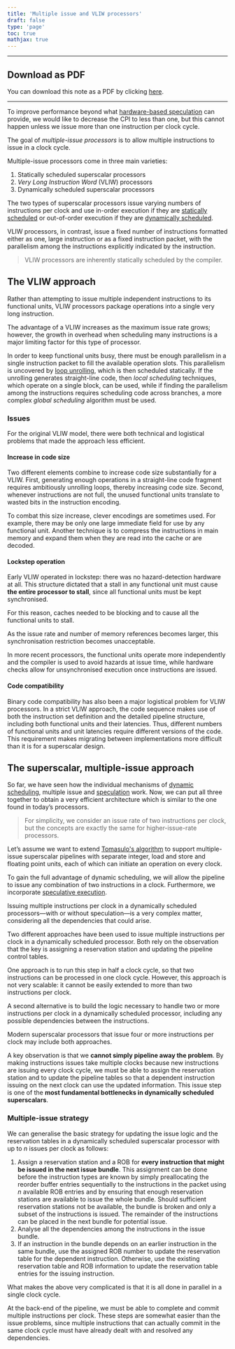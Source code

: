 ```yaml
---
title: 'Multiple issue and VLIW processors'
draft: false
type: 'page'
toc: true
mathjax: true
---
```


---

## Download as PDF

You can download this note as a PDF by clicking [here](multiple-issue-vliw.pdf).

---

To improve performance beyond what [hardware-based speculation](../aca24-hw-speculation) can provide, we would like to decrease the CPI to less than one, but this cannot happen unless we issue more than one instruction per clock cycle.

The goal of *multiple-issue processors* is to allow multiple instructions to issue in a clock cycle.

Multiple-issue processors come in three main varieties:

1. Statically scheduled superscalar processors
2. *Very Long Instruction Word* (VLIW) processors
3. Dynamically scheduled superscalar processors

The two types of superscalar processors issue varying numbers of instructions per clock and use in-order execution if they are [statically scheduled](../aca24-static-scheduling) or out-of-order execution if they are [dynamically scheduled](../aca24-dynamic-scheduling).

VLIW processors, in contrast, issue a fixed number of instructions formatted either as one, large instruction or as a fixed instruction packet, with the parallelism among the instructions explicitly indicated by the instruction.

> VLIW processors are inherently statically scheduled by the compiler.

## The VLIW approach

Rather than attempting to issue multiple independent instructions to its functional units, VLIW processors package operations into a single very long instruction.

The advantage of a VLIW increases as the maximum issue rate grows; however, the growth in overhead when scheduling many instructions is a major limiting factor for this type of processor.

In order to keep functional units busy, there must be enough parallelism in a single instruction packet to fill the available operation slots. This parallelism is uncovered by [loop unrolling](../aca24-ilp#loop-unrolling-exposing-ilp), which is then scheduled statically. If the unrolling generates straight-line code, then *local scheduling* techniques, which operate on a single block, can be used, while if finding the parallelism among the instructions requires scheduling code across branches, a more complex *global scheduling* algorithm must be used.

### Issues

For the original VLIW model, there were both technical and logistical problems that made the approach less efficient.

#### Increase in code size

Two different elements combine to increase code size substantially for a VLIW. First, generating enough operations in a straight-line code fragment requires ambitiously unrolling loops, thereby increasing code size. Second, whenever instructions are not full, the unused functional units translate to wasted bits in the instruction encoding.

To combat this size increase, clever encodings are sometimes used. For example, there may be only one large immediate field for use by any functional unit. Another technique is to compress the instructions in main memory and expand them when they are read into the cache or are decoded.

#### Lockstep operation

Early VLIW operated in lockstep: there was no hazard-detection hardware at all. This structure dictated that a stall in any functional unit must cause **the entire processor to stall**, since all functional units must be kept synchronised.

For this reason, caches needed to be blocking and to cause all the functional units to stall.

As the issue rate and number of memory references becomes larger, this synchronisation restriction becomes unacceptable.

In more recent processors, the functional units operate more independently and the compiler is used to avoid hazards at issue time, while hardware checks allow for unsynchronised execution once instructions are issued.

#### Code compatibility

Binary code compatibility has also been a major logistical problem for VLIW processors. In a strict VLIW approach, the code sequence makes use of both the instruction set definition and the detailed pipeline structure, including both functional units and their latencies. Thus, different numbers of functional units and unit latencies require different versions of the code. This requirement makes migrating between implementations more difficult than it is for a superscalar design.

## The superscalar, multiple-issue approach

So far, we have seen how the individual mechanisms of [dynamic scheduling](../aca24-dynamic-scheduling), multiple issue and [speculation](../aca24-hw-speculation) work. Now, we can put all three together to obtain a very efficient architecture which is similar to the one found in today’s processors.

> For simplicity, we consider an issue rate of two instructions per clock, but the concepts are exactly the same for higher-issue-rate processors.

Let’s assume we want to extend [Tomasulo's algorithm](../aca24-tomasulo) to support multiple-issue superscalar pipelines with separate integer, load and store and floating point units, each of which can initiate an operation on every clock.

To gain the full advantage of dynamic scheduling, we will allow the pipeline to issue any combination of two instructions in a clock. Furthermore, we incorporate [speculative execution](../aca24-hw-speculation).

Issuing multiple instructions per clock in a dynamically scheduled processors—with or without speculation—is a very complex matter, considering all the dependencies that could arise.

Two different approaches have been used to issue multiple instructions per clock in a dynamically scheduled processor. Both rely on the observation that the key is assigning a reservation station and updating the pipeline control tables.

One approach is to run this step in half a clock cycle, so that two instructions can be processed in one clock cycle. However, this approach is not very scalable: it cannot be easily extended to more than two instructions per clock.

A second alternative is to build the logic necessary to handle two or more instructions per clock in a dynamically scheduled processor, including any possible dependencies between the instructions.

Modern superscalar processors that issue four or more instructions per clock may include both approaches.

A key observation is that we **cannot simply pipeline away the problem**. By making instructions issues take multiple clocks because new instructions are issuing every clock cycle, we must be able to assign the reservation station and to update the pipeline tables so that a dependent instruction issuing on the next clock can use the updated information. This issue step is one of the **most fundamental bottlenecks in dynamically scheduled superscalars**.

### Multiple-issue strategy

We can generalise the basic strategy for updating the issue logic and the reservation tables in a dynamically scheduled superscalar processor with up to $n$ issues per clock as follows:

1. Assign a reservation station and a ROB for **every instruction that might be issued in the next issue bundle**. This assignment can be done before the instruction types are known by simply preallocating the reorder buffer entries sequentially to the instructions in the packet using $n$ available ROB entries and by ensuring that enough reservation stations are available to issue the whole bundle. Should sufficient reservation stations not be available, the bundle is broken and only a subset of the instructions is issued. The remainder of the instructions can be placed in the next bundle for potential issue.
2. Analyse all the dependencies among the instructions in the issue bundle.
3. If an instruction in the bundle depends on an earlier instruction in the same bundle, use the assigned ROB number to update the reservation table for the dependent instruction. Otherwise, use the existing reservation table and ROB information to update the reservation table entries for the issuing instruction.

What makes the above very complicated is that it is all done in parallel in a single clock cycle.

At the back-end of the pipeline, we must be able to complete and commit multiple instructions per clock. These steps are somewhat easier than the issue problems, since multiple instructions that can actually commit in the same clock cycle must have already dealt with and resolved any dependencies.
